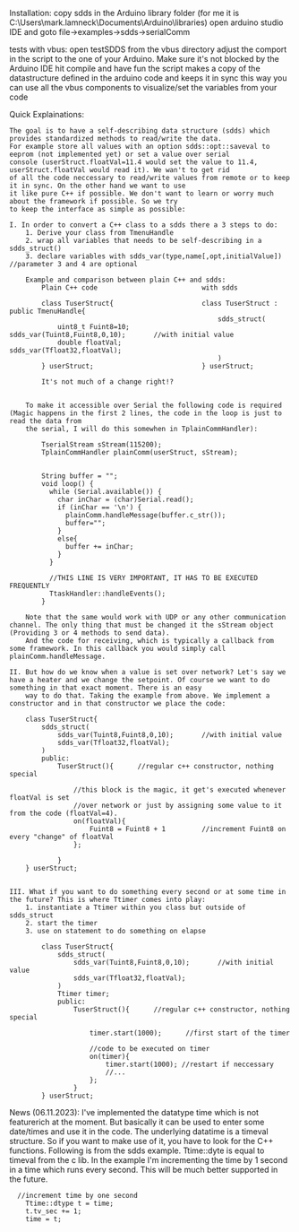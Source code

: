 Installation:
	copy sdds in the Arduino library folder (for me it is C:\Users\mark.lamneck\Documents\Arduino\libraries)
	open arduino studio IDE and goto file->examples->sdds->serialComm

tests with vbus:
	open testSDDS from the vbus directory
	adjust the comport in the script to the one of your Arduino. Make sure it's not blocked by the Arduino IDE
	hit compile and have fun
	the script makes a copy of the datastructure defined in the arduino code and keeps it in sync
	this way you can use all the vbus components to visualize/set the variables from your code
	
	
Quick Explainations:

	The goal is to have a self-describing data structure (sdds) which provides standardized methods to read/write the data. 
	For example store all values with an option sdds::opt::saveval to eeprom (not implemented yet) or set a value over serial 
	console (userStruct.floatVal=11.4 would set the value to 11.4, userStruct.floatVal would read it). We wan't to get rid
	of all the code neccessary to read/write values from remote or to keep it in sync. On the other hand we want to use
	it like pure C++ if possible. We don't want to learn or worry much about the framework if possible. So we try
	to keep the interface as simple as possible:		

	I. In order to convert a C++ class to a sdds there a 3 steps to do:
		1. Derive your class from TmenuHandle
		2. wrap all variables that needs to be self-describing in a sdds_struct()
		3. declare variables with sdds_var(type,name[,opt,initialValue])	//parameter 3 and 4 are optional

		Example and comparison between plain C++ and sdds:
			Plain C++ code							with sdds
			
			class TuserStruct{						class TuserStruct : public TmenuHandle{
														sdds_struct(
				uint8_t Fuint8=10;							sdds_var(Tuint8,Fuint8,0,10);		//with initial value			
				double floatVal;							sdds_var(Tfloat32,floatVal);
														)
			} userStruct;							} userStruct;

			It's not much of a change right!? 
			
	
		To make it accessible over Serial the following code is required (Magic happens in the first 2 lines, the code in the loop is just to read the data from
		the serial, I will do this somewhen in TplainCommHandler):
				
			TserialStream sStream(115200);
			TplainCommHandler plainComm(userStruct, sStream);


			String buffer = "";
			void loop() {
			  while (Serial.available()) {
				char inChar = (char)Serial.read();
				if (inChar == '\n') {
				  plainComm.handleMessage(buffer.c_str());
				  buffer="";
				}
				else{
				  buffer += inChar;
				}
			  }
			  
			  //THIS LINE IS VERY IMPORTANT, IT HAS TO BE EXECUTED FREQUENTLY
			  TtaskHandler::handleEvents();			
			}
			
		Note that the same would work with UDP or any other communication channel. The only thing that must be changed it the sStream object (Providing 3 or 4 methods to send data). 
		And the code for receiving, which is typically a callback from some framework. In this callback you would simply call plainComm.handleMessage.

	II. But how do we know when a value is set over network? Let's say we have a heater and we change the setpoint. Of course we want to do something in that exact moment. There is an easy
		way to do that. Taking the example from above. We implement a constructor and in that constructor we place the code:
	
		class TuserStruct{
			sdds_struct(
				sdds_var(Tuint8,Fuint8,0,10);		//with initial value	
				sdds_var(Tfloat32,floatVal);
			)
			public:
				TuserStruct(){		//regular c++ constructor, nothing special
				
					//this block is the magic, it get's executed whenever floatVal is set
					//over network or just by assigning some value to it from the code (floatVal=4).
					on(floatVal){
						Fuint8 = Fuint8 + 1			//increment Fuint8 on every "change" of floatVal
					};
				
				}
		} userStruct;
	
	
	III. What if you want to do something every second or at some time in the future? This is where Ttimer comes into play:
		1. instantiate a Ttimer within you class but outside of sdds_struct
		2. start the timer
		3. use on statement to do something on elapse
			
			class TuserStruct{
				sdds_struct(
					sdds_var(Tuint8,Fuint8,0,10);		//with initial value	
					sdds_var(Tfloat32,floatVal);
				)
				Ttimer timer;
				public:
					TuserStruct(){		//regular c++ constructor, nothing special
						
						timer.start(1000);		//first start of the timer
						
						//code to be executed on timer
						on(timer){				
							timer.start(1000); //restart if neccessary
							//...
						};
					}
			} userStruct;
			
	
	
News (06.11.2023):
	I've implemented the datatype time which is not featurerich at the moment. But basically it can be used to enter some date/times
	and use it in the code. The underlying datatime is a timeval structure. So if you want to make use of it, you have to look for
	the C++ functions. Following is from the sdds example. Ttime::dyte is equal to timeval from the c lib. In the example I'm incrementing
	the time by 1 second in a time which runs every second. This will be much better supported in the future.
      
	  //increment time by one second
        Ttime::dtype t = time;
        t.tv_sec += 1;
        time = t;
